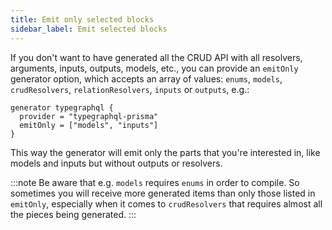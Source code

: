 ```yaml
---
title: Emit only selected blocks
sidebar_label: Emit selected blocks
---
```


If you don't want to have generated all the CRUD API with all resolvers, arguments, inputs, outputs, models, etc., you can provide an `emitOnly` generator option, which accepts an array of values: `enums`, `models`, `crudResolvers`, `relationResolvers`, `inputs` or `outputs`, e.g.:

```prisma {3}
generator typegraphql {
  provider = "typegraphql-prisma"
  emitOnly = ["models", "inputs"]
}
```

This way the generator will emit only the parts that you're interested in, like models and inputs but without outputs or resolvers.

:::note
Be aware that e.g. `models` requires `enums` in order to compile.
So sometimes you will receive more generated items than only those listed in `emitOnly`, especially when it comes to `crudResolvers` that requires almost all the pieces being generated.
:::
